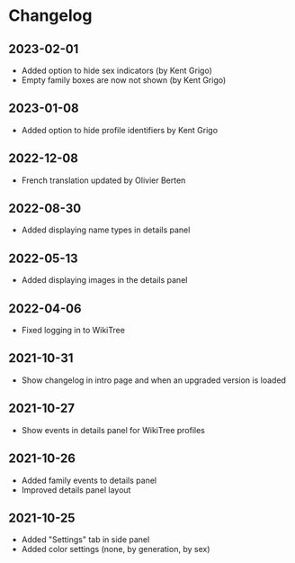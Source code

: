# Changelog

## 2023-02-01

- Added option to hide sex indicators (by Kent Grigo)
- Empty family boxes are now not shown (by Kent Grigo)

## 2023-01-08

- Added option to hide profile identifiers by Kent Grigo

## 2022-12-08

- French translation updated by Olivier Berten

## 2022-08-30

- Added displaying name types in details panel

## 2022-05-13

- Added displaying images in the details panel

## 2022-04-06

- Fixed logging in to WikiTree

## 2021-10-31

- Show changelog in intro page and when an upgraded version is loaded

## 2021-10-27

- Show events in details panel for WikiTree profiles

## 2021-10-26

- Added family events to details panel
- Improved details panel layout

## 2021-10-25

- Added "Settings" tab in side panel
- Added color settings (none, by generation, by sex)
